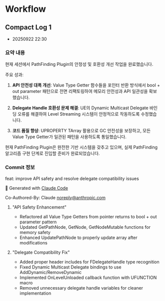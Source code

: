 # Workflow

## Compact Log 1
- 20250922 22:30

### 요약 내용

현재 세션에서 PathFinding Plugin의 안정성 및 호환성 개선 작업을 완료했습니다.

주요 성과:
1. **API 안전성 대폭 개선**: Value Type Getter 함수들을 포인터 반환 방식에서 bool + out parameter 패턴으로 전면 리팩토링하여 메모리 안전성과 API 일관성을 확보했습니다.

2. **Delegate Handle 호환성 문제 해결**: UE의 Dynamic Multicast Delegate 바인딩 오류를 해결하여 Level Streaming 시스템이 안정적으로 작동하도록 수정했습니다.

3. **코드 품질 향상**: UPROPERTY TArray 활용으로 GC 안전성을 보장하고, 모든 Value Type Getter가 일관된 패턴을 사용하도록 통일했습니다.

현재 PathFinding Plugin은 완전한 기반 시스템을 갖추고 있으며, 실제 PathFinding 알고리즘 구현 단계로 진입할 준비가 완료되었습니다.

### Commit 정보
feat: improve API safety and resolve delegate compatibility issues

🤖 Generated with [Claude Code](https://claude.ai/code)

Co-Authored-By: Claude <noreply@anthropic.com>

1. "API Safety Enhancement"
   - Refactored all Value Type Getters from pointer returns to bool + out parameter pattern
   - Updated GetPathNode, GetNode, GetNodeMutable functions for memory safety
   - Enhanced UpdatePathNode to properly update array after modifications

2. "Delegate Compatibility Fix"
   - Added proper header includes for FDelegateHandle type recognition
   - Fixed Dynamic Multicast Delegate bindings to use AddDynamic/RemoveDynamic
   - Implemented OnLevelUnloaded callback function with UFUNCTION macro
   - Removed unnecessary delegate handle variables for cleaner implementation